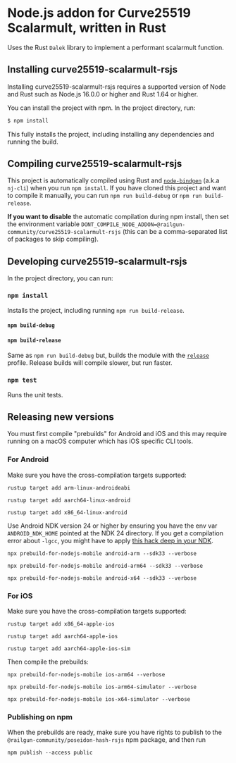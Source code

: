 # Node.js addon for Curve25519 Scalarmult, written in Rust

Uses the Rust `Dalek` library to implement a performant scalarmult function.

## Installing curve25519-scalarmult-rsjs

Installing curve25519-scalarmult-rsjs requires a supported version of Node and Rust such as Node.js 16.0.0 or higher and Rust 1.64 or higher.

You can install the project with npm. In the project directory, run:

```sh
$ npm install
```

This fully installs the project, including installing any dependencies and running the build.

## Compiling curve25519-scalarmult-rsjs

This project is automatically compiled using Rust and [`node-bindgen`](https://github.com/infinyon/node-bindgen/) (a.k.a `nj-cli`) when you run `npm install`. If you have cloned this project and want to compile it manually, you can run `npm run build-debug` or `npm run build-release`.

**If you want to disable** the automatic compilation during npm install, then set the environment variable `DONT_COMPILE_NODE_ADDON=@railgun-community/curve25519-scalarmult-rsjs` (this can be a comma-separated list of packages to skip compiling).

## Developing curve25519-scalarmult-rsjs

In the project directory, you can run:

### `npm install`

Installs the project, including running `npm run build-release`.

#### `npm build-debug`

#### `npm build-release`

Same as `npm run build-debug` but, builds the module with the [`release`](https://doc.rust-lang.org/cargo/reference/profiles.html#release) profile. Release builds will compile slower, but run faster.

### `npm test`

Runs the unit tests.

## Releasing new versions

You must first compile "prebuilds" for Android and iOS and this may require running on a macOS computer which has iOS specific CLI tools.

### For Android

Make sure you have the cross-compilation targets supported:

```
rustup target add arm-linux-androideabi
```

```
rustup target add aarch64-linux-android
```

```
rustup target add x86_64-linux-android
```

Use Android NDK version 24 or higher by ensuring you have the env var `ANDROID_NDK_HOME` pointed at the NDK 24 directory. If you get a compilation error about `-lgcc`, you might have to apply [this hack deep in your NDK](https://stackoverflow.com/a/74041320/315752).

```
npx prebuild-for-nodejs-mobile android-arm --sdk33 --verbose
```

```
npx prebuild-for-nodejs-mobile android-arm64 --sdk33 --verbose
```

```
npx prebuild-for-nodejs-mobile android-x64 --sdk33 --verbose
```

### For iOS


Make sure you have the cross-compilation targets supported:

```
rustup target add x86_64-apple-ios
```

```
rustup target add aarch64-apple-ios
```

```
rustup target add aarch64-apple-ios-sim
```

Then compile the prebuilds:

```
npx prebuild-for-nodejs-mobile ios-arm64 --verbose
```

```
npx prebuild-for-nodejs-mobile ios-arm64-simulator --verbose
```

```
npx prebuild-for-nodejs-mobile ios-x64-simulator --verbose
```

### Publishing on npm

When the prebuilds are ready, make sure you have rights to publish to the `@railgun-community/poseidon-hash-rsjs` npm package, and then run

```
npm publish --access public
```
